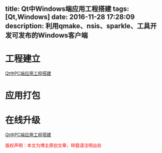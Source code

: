 title: Qt中Windows端应用工程搭建
tags: [Qt,Windows]
date: 2016-11-28 17:28:09
description: 利用qmake、nsis、sparkle、工具开发可发布的Windows客户端
---

# 工程建立

[Qt中PC端应用工程搭建](http://peter517.github.io/2015/10/21/GYP%E5%8F%AF%E4%BB%A5%E5%81%9A%E4%BB%80%E4%B9%88/)

# 应用打包

# 在线升级

[Qt中PC端应用工程搭建](http://peter517.github.io/2015/10/21/GYP%E5%8F%AF%E4%BB%A5%E5%81%9A%E4%BB%80%E4%B9%88/)


<font color="#FF0000">版权声明：本文为博主原创文章，转载请注明出处</font>
